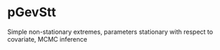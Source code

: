 # pGevStt
Simple non-stationary extremes, parameters stationary with respect to covariate, MCMC inference
